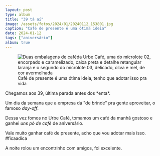 ```yaml
---
layout: post
type: album
title: "39 tá aí"
image: /assets/fotos/2024/01/20240112_153801.jpg
caption: "Café de presente é uma ótima ideia"
date: 2024-01-12
tags: ["aniversário"]
album: true
---
```

<figure class="foto-post">
     <img src="{{ site.baseurl }}/assets/fotos/2024/01/20240112_153801.jpg" alt="Duas embalagens de caféda Urbe Café,  uma do microlote 02, encorpado e caramelizado, caixa preta e detalhe retangular laranja e o segundo do microlote 03, delicado, oliva e mel, de cor avermelhada" title="cafés do Urbe Café,  que belo presente">
<figcaption>Café de presente é uma ótima ideia, tenho que adotar isso pra vida</figcaption>
</figure>
Chegamos aos 39, última parada antes dos *enta*.  

Um dia da semana que a empresa dá "de brinde" pra gente aproveitar, o famoso *day-off*.  

Dessa vez fomos no Urbe Café, tomamos um café da manhã gostoso e ganhei *uns pó de café* de aniversário.  

Vale muito ganhar café de presente, acho que vou adotar mais isso. #ficaadica  

A noite rolou um encontrinho com amigos, foi excelente.